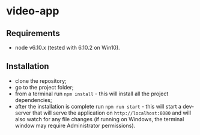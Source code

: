 # video-app

## Requirements
- node v6.10.x (tested with 6.10.2 on Win10).

## Installation
- clone the repository;
- go to the project folder;
- from a terminal run `npm install` - this will install all the project dependencies;
- after the installation is complete run `npm run start` - this will start a dev-server that will serve the application on `http://localhost:8080` and will also watch for any file changes (if running on Windows, the terminal window may require Administrator permissions).

